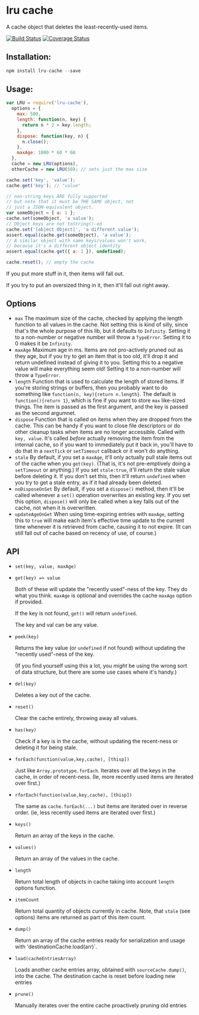 # lru cache

A cache object that deletes the least-recently-used items.

[![Build Status](https://travis-ci.org/isaacs/node-lru-cache.svg?branch=master)](https://travis-ci.org/isaacs/node-lru-cache) [![Coverage Status](https://coveralls.io/repos/isaacs/node-lru-cache/badge.svg?service=github)](https://coveralls.io/github/isaacs/node-lru-cache)

## Installation:

```javascript
npm install lru-cache --save
```

## Usage:

```javascript
var LRU = require('lru-cache'),
  options = {
    max: 500,
    length: function(n, key) {
      return n * 2 + key.length;
    },
    dispose: function(key, n) {
      n.close();
    },
    maxAge: 1000 * 60 * 60
  },
  cache = new LRU(options),
  otherCache = new LRU(50); // sets just the max size

cache.set('key', 'value');
cache.get('key'); // "value"

// non-string keys ARE fully supported
// but note that it must be THE SAME object, not
// just a JSON-equivalent object.
var someObject = { a: 1 };
cache.set(someObject, 'a value');
// Object keys are not toString()-ed
cache.set('[object Object]', 'a different value');
assert.equal(cache.get(someObject), 'a value');
// A similar object with same keys/values won't work,
// because it's a different object identity
assert.equal(cache.get({ a: 1 }), undefined);

cache.reset(); // empty the cache
```

If you put more stuff in it, then items will fall out.

If you try to put an oversized thing in it, then it'll fall out right
away.

## Options

- `max` The maximum size of the cache, checked by applying the length
  function to all values in the cache. Not setting this is kind of
  silly, since that's the whole purpose of this lib, but it defaults
  to `Infinity`. Setting it to a non-number or negative number will
  throw a `TypeError`. Setting it to 0 makes it be `Infinity`.
- `maxAge` Maximum age in ms. Items are not pro-actively pruned out
  as they age, but if you try to get an item that is too old, it'll
  drop it and return undefined instead of giving it to you.
  Setting this to a negative value will make everything seem old!
  Setting it to a non-number will throw a `TypeError`.
- `length` Function that is used to calculate the length of stored
  items. If you're storing strings or buffers, then you probably want
  to do something like `function(n, key){return n.length}`. The default is
  `function(){return 1}`, which is fine if you want to store `max`
  like-sized things. The item is passed as the first argument, and
  the key is passed as the second argumnet.
- `dispose` Function that is called on items when they are dropped
  from the cache. This can be handy if you want to close file
  descriptors or do other cleanup tasks when items are no longer
  accessible. Called with `key, value`. It's called _before_
  actually removing the item from the internal cache, so if you want
  to immediately put it back in, you'll have to do that in a
  `nextTick` or `setTimeout` callback or it won't do anything.
- `stale` By default, if you set a `maxAge`, it'll only actually pull
  stale items out of the cache when you `get(key)`. (That is, it's
  not pre-emptively doing a `setTimeout` or anything.) If you set
  `stale:true`, it'll return the stale value before deleting it. If
  you don't set this, then it'll return `undefined` when you try to
  get a stale entry, as if it had already been deleted.
- `noDisposeOnSet` By default, if you set a `dispose()` method, then
  it'll be called whenever a `set()` operation overwrites an existing
  key. If you set this option, `dispose()` will only be called when a
  key falls out of the cache, not when it is overwritten.
- `updateAgeOnGet` When using time-expiring entries with `maxAge`,
  setting this to `true` will make each item's effective time update
  to the current time whenever it is retrieved from cache, causing it
  to not expire. (It can still fall out of cache based on recency of
  use, of course.)

## API

- `set(key, value, maxAge)`
- `get(key) => value`

  Both of these will update the "recently used"-ness of the key.
  They do what you think. `maxAge` is optional and overrides the
  cache `maxAge` option if provided.

  If the key is not found, `get()` will return `undefined`.

  The key and val can be any value.

- `peek(key)`

  Returns the key value (or `undefined` if not found) without
  updating the "recently used"-ness of the key.

  (If you find yourself using this a lot, you _might_ be using the
  wrong sort of data structure, but there are some use cases where
  it's handy.)

- `del(key)`

  Deletes a key out of the cache.

- `reset()`

  Clear the cache entirely, throwing away all values.

- `has(key)`

  Check if a key is in the cache, without updating the recent-ness
  or deleting it for being stale.

- `forEach(function(value,key,cache), [thisp])`

  Just like `Array.prototype.forEach`. Iterates over all the keys
  in the cache, in order of recent-ness. (Ie, more recently used
  items are iterated over first.)

- `rforEach(function(value,key,cache), [thisp])`

  The same as `cache.forEach(...)` but items are iterated over in
  reverse order. (ie, less recently used items are iterated over
  first.)

- `keys()`

  Return an array of the keys in the cache.

- `values()`

  Return an array of the values in the cache.

- `length`

  Return total length of objects in cache taking into account
  `length` options function.

- `itemCount`

  Return total quantity of objects currently in cache. Note, that
  `stale` (see options) items are returned as part of this item
  count.

- `dump()`

  Return an array of the cache entries ready for serialization and usage
  with 'destinationCache.load(arr)`.

- `load(cacheEntriesArray)`

  Loads another cache entries array, obtained with `sourceCache.dump()`,
  into the cache. The destination cache is reset before loading new entries

- `prune()`

  Manually iterates over the entire cache proactively pruning old entries
